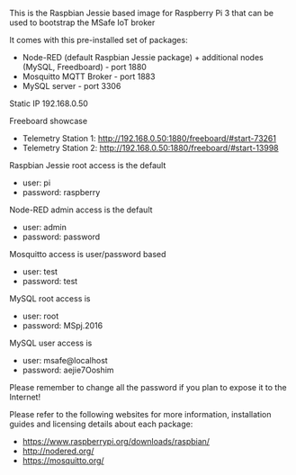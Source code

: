 This is the Raspbian Jessie based image for Raspberry Pi 3 that can be used to bootstrap the MSafe IoT broker

It comes with this pre-installed set of packages:
- Node-RED (default Raspbian Jessie package) + additional nodes (MySQL, Freedboard) - port 1880
- Mosquitto MQTT Broker - port 1883
- MySQL server - port 3306

Static IP 192.168.0.50

Freeboard showcase
- Telemetry Station 1: http://192.168.0.50:1880/freeboard/#start-73261
- Telemetry Station 2: http://192.168.0.50:1880/freeboard/#start-13998

Raspbian Jessie root access is the default 
- user: pi
- password: raspberry

Node-RED admin access is the default
- user: admin
- password: password

Mosquitto access is user/password based
- user: test
- password: test

MySQL root access is
- user: root
- password: MSpj.2016

MySQL user access is
- user: msafe@localhost
- password: aejie7Ooshim

Please remember to change all the password if you plan to expose it to the Internet!

Please refer to the following websites for more information, installation guides and licensing details about each package:
- https://www.raspberrypi.org/downloads/raspbian/
- http://nodered.org/
- https://mosquitto.org/
